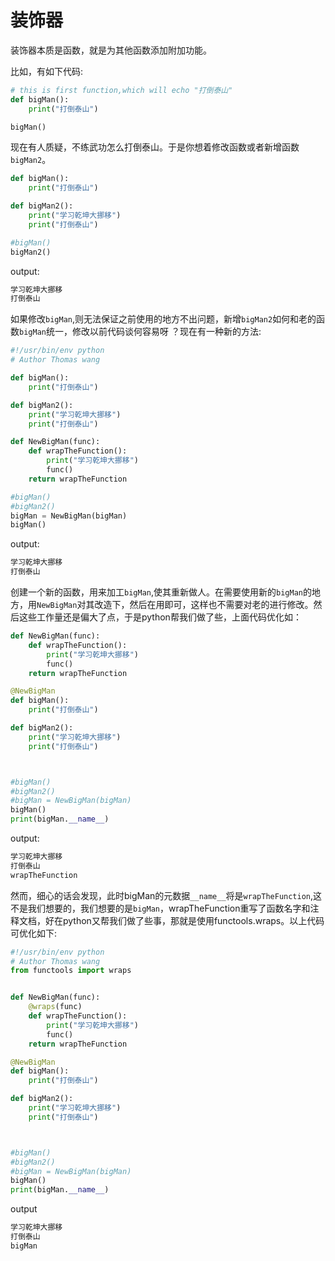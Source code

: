 # 装饰器

装饰器本质是函数，就是为其他函数添加附加功能。

比如，有如下代码:

```python
# this is first function,which will echo "打倒泰山"
def bigMan():
    print("打倒泰山")

bigMan()
```

现在有人质疑，不练武功怎么打倒泰山。于是你想着修改函数或者新增函数`bigMan2`。

```python
def bigMan():
    print("打倒泰山")

def bigMan2():
    print("学习乾坤大挪移")
    print("打倒泰山")

#bigMan()
bigMan2()
```

output:

```bash
学习乾坤大挪移
打倒泰山
```



如果修改`bigMan`,则无法保证之前使用的地方不出问题，新增`bigMan2`如何和老的函数`bigMan`统一，修改以前代码谈何容易呀 ？现在有一种新的方法:

```python
#!/usr/bin/env python
# Author Thomas wang

def bigMan():
    print("打倒泰山")

def bigMan2():
    print("学习乾坤大挪移")
    print("打倒泰山")

def NewBigMan(func):
    def wrapTheFunction():
        print("学习乾坤大挪移")
        func()
    return wrapTheFunction

#bigMan()
#bigMan2()
bigMan = NewBigMan(bigMan)
bigMan()
```

output:

```bash
学习乾坤大挪移
打倒泰山
```

创建一个新的函数，用来加工`bigMan`,使其重新做人。在需要使用新的`bigMan`的地方，用`NewBigMan`对其改造下，然后在用即可，这样也不需要对老的进行修改。然后这些工作量还是偏大了点，于是python帮我们做了些，上面代码优化如：

```python
def NewBigMan(func):
    def wrapTheFunction():
        print("学习乾坤大挪移")
        func()
    return wrapTheFunction

@NewBigMan
def bigMan():
    print("打倒泰山")

def bigMan2():
    print("学习乾坤大挪移")
    print("打倒泰山")



#bigMan()
#bigMan2()
#bigMan = NewBigMan(bigMan)
bigMan()
print(bigMan.__name__)
```

output:

```bash
学习乾坤大挪移
打倒泰山
wrapTheFunction
```



然而，细心的话会发现，此时bigMan的元数据`__name__`将是`wrapTheFunction`,这不是我们想要的，我们想要的是`bigMan`，wrapTheFunction重写了函数名字和注释文档，好在python又帮我们做了些事，那就是使用functools.wraps。以上代码可优化如下:

```python
#!/usr/bin/env python
# Author Thomas wang
from functools import wraps


def NewBigMan(func):
    @wraps(func)
    def wrapTheFunction():
        print("学习乾坤大挪移")
        func()
    return wrapTheFunction

@NewBigMan
def bigMan():
    print("打倒泰山")

def bigMan2():
    print("学习乾坤大挪移")
    print("打倒泰山")



#bigMan()
#bigMan2()
#bigMan = NewBigMan(bigMan)
bigMan()
print(bigMan.__name__)
```

output

```bash
学习乾坤大挪移
打倒泰山
bigMan
```


